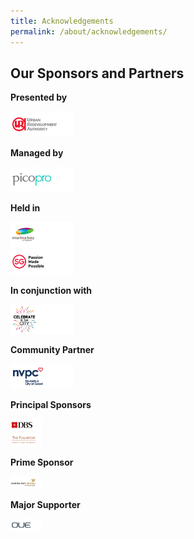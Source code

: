 ```yaml
---
title: Acknowledgements
permalink: /about/acknowledgements/
---
```

## Our Sponsors and Partners

**Presented by**
<div style="width:20%"><a href="https://www.google.com"><img src="/images/logos/URA.png" alt="URA" /></a></div>

**Managed by**
<div style="width:20%"><a href="https://www.google.com"><img src="/images/logos/PicoPro.png" alt="PicoPro" /></a></div>

**Held in**
<div style="width:20%"><a href="https://www.google.com"><img src="/images/logos/MB.png" alt="MarinaBay" /></a></div>
<div style="width:20%"><a href="https://www.google.com"><img src="/images/logos/PMP.png" alt="PassionMadePossible" /></a></div>

**In conjunction with**

<div style="width:20%"><a href="https://www.google.com"><img src="/images/logos/CitC.png" alt="celebrate-in-the-city" /></a></div>

**Community Partner**

<div style="width:20%"><a href="https://www.google.com"><img src="/images/logos/NVPC.png" alt="NVPC" /></a></div>

**Principal Sponsors**

<div style="width:10%"><a href="https://www.google.com"><img src="/images/logos/DBS.png" alt="DBS" /></a></div>
<div style="width:10%"><a href="https://www.google.com"><img src="/images/logos/Fullerton.png" alt="Fullerton" /></a></div>

**Prime Sponsor**

<div style="width:10%"><a href="https://www.google.com"><img src="/images/logos/MBS.png" alt="marina bay sands" /></a></div>

**Major Supporter**

<div style="width:10%"><a href="https://www.google.com"><img src="/images/logos/OUE.png" alt="OUE" /></a></div>
